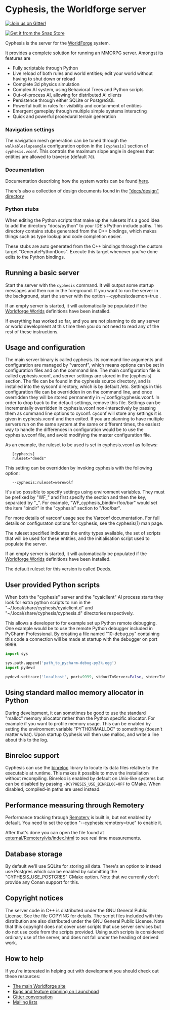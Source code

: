 # Cyphesis, the Worldforge server

[![Join us on Gitter!](https://badges.gitter.im/Worldforge.svg)](https://gitter.im/Worldforge/Lobby)

[![Get it from the Snap Store](https://snapcraft.io/static/images/badges/en/snap-store-black.svg)](https://snapcraft.io/cyphesis)

Cyphesis is the server for the [WorldForge](http://worldforge.org/ "The main Worldforge site") system.

It provides a complete solution for running an MMORPG server. Amongst its features are

* Fully scriptable through Python
* Live reload of both rules and world entities; edit your world without having to shut down or reload
* Complete 3d physics simulation
* Complex AI system, using Behavioral Trees and Python scripts
* Out-of-process AI, allowing for distributed AI clients
* Persistence through either SQLite or PostgreSQL
* Powerful built in rules for visibility and containment of entities
* Emergent gameplay through multiple simple systems interacting
* Quick and powerful procedural terrain generation

### Navigation settings

The navigation mesh generation can be tuned through the `walkableslopeangle`
configuration option in the `[cyphesis]` section of `cyphesis.vconf`. This
controls the maximum slope angle in degrees that entities are allowed to
traverse (default `70`).

### Documentation

Documentation describing how the system works can be found [here](docs/dox/index.md).

There's also a collection of design documents found in the ["docs/design" directory](docs/design)

### Python stubs

When editing the Python scripts that make up the rulesets it's a good idea to add the directory "docs/python" to
your IDE's Python include paths. This directory contains stubs generated from the C++ bindings, which makes things such
as type lookup and code completion easier.

These stubs are auto generated from the C++ bindings through the custom target "GeneratePythonDocs".
Execute this target whenever you've done edits to the Python bindings.

## Running a basic server

Start the server with the ```cyphesis``` command. It will output some startup
messages and then run in the foreground. If you want to run the server in
the background, start the server with the option --cyphesis:daemon=true .

If an empty server is started, it will automatically be populated if the
[Worldforge Worlds](https://github.com/worldforge/worlds) definitions have
been installed.

If everything has worked so far, and you are not planning to do any
server or world development at this time then you do not need to read any
of the rest of these instructions.

## Usage and configuration

The main server binary is called cyphesis. Its command line arguments and
configuration are managed by "varconf", which means options can be set in
configuration files and on the command line. The main configuration file
is called cyphesis.vconf, and server settings are stored in the [cyphesis]
section. The file can be found in the cyphesis source directory, and is
installed into the sysconf directory, which is by default /etc. Settings
in this configuration file can be overridden in on the command line, and
once overridden they will be stored permanently in ~/.config/cyphesis.vconf.
In order to drop back to the default settings,
remove this file. Settings can be incrementally overridden in
cyphesis.vconf non-interactively by passing them as command line
options to cyconf. cyconf will store any settings it is given in
cyphesis.vconf and then exited. If you are planning to have multiple
servers run on the same system at the same or different times, the easiest
way to handle the differences in configuration would be to use the
cyphesis.vconf file, and avoid modifying the master configuration file.

As an example, the ruleset to be used is set in cyphesis.vconf as follows:

```
   [cyphesis]
   ruleset="deeds"
```

This setting can be overridden by invoking cyphesis with the following
option:

```
   --cyphesis:ruleset=werewolf
```

It's also possible to specify settings using environment variables. They must be prefixed by "WF_" and first specify the
section and then the key, separated by "_". For example, "WF_cyphesis_bindir=/foo/bar" would set the item "bindir" in
the "cyphesis" section to "/foo/bar".

For more details of varconf usage see the Varconf documentation. For full
details on configuraton options for cyphesis, see the cyphesis(1) man
page.

The ruleset specified indicates the entity types available, the set of
scripts that will be used for these entities, and the initialisation
script used to populate the server.

If an empty server is started, it will automatically be populated if the
[Worldforge Worlds](https://github.com/worldforge/worlds) definitions have
been installed.

The default ruleset for this version is called Deeds.

## User provided Python scripts

When both the "cyphesis" server and the "cyaiclient" AI process starts they look
for extra python scripts to run in the "~/.local/share/cyphesis/cyaiclient.d"
and "~/.local/share/cyphesis/cyphesis.d" directories respectively.

This allows a developer to for example set up Python remote debugging.
One example would be to use the remote Python debugger included in PyCharm
Professional. By creating a file named "10-debug.py" containing this code
a connection will be made at startup with the debugger on port 9999.

```python
import sys

sys.path.append('path_to_pycharm-debug-py3k.egg')
import pydevd

pydevd.settrace('localhost', port=9999, stdoutToServer=False, stderrToServer=False, suspend=False)
```

## Using standard malloc memory allocator in Python

During development, it can sometimes be good to use the standard "malloc" memory allocator rather than
the Python specific allocator. For example if you want to profile memory usage.
This can be enabled by setting the environment variable "PYTHONMALLOC" to something (doesn't matter what).
Upon startup Cyphesis will then use malloc, and write a line about this to the log.

## Binreloc support

Cyphesis can use the [binreloc](http://autopackage.org/docs/binreloc/) library to locate its data files relative to the executable at runtime.
This makes it possible to move the installation without recompiling. Binreloc is enabled by default on Unix-like systems but can be disabled by
passing `-DCYPHESIS_USE_BINRELOC=OFF` to CMake. When disabled, compiled-in paths are used instead.

## Performance measuring through Remotery

Performance tracking through [Remotery](https://github.com/Celtoys/Remotery) is built in,
but not enabled by default. You need to set the option "--cyphesis:remotery=true" to enable it.

After that's done you can open the file found at [external/Remotery/vis/index.html]() to see
real time measurements.

## Database storage

By default we'll use SQLite for storing all data. There's an option to instead use Postgres which can be enabled by
submitting the "CYPHESIS_USE_POSTGRES" CMake option. Note that we currently don't provide any Conan support for this.

## Copyright notices

The server code in C++ is distributed under the GNU General Public
License. See the file COPYING for details. The script files included with
this distribution are also distributed under the GNU General Public
License. Note that this copyright does not cover user scripts that use
server services but do not use code from the scripts provided. Using such
scripts is considered ordinary use of the server, and does not fall under
the heading of derived work.

## How to help

If you're interested in helping out with development you should check out these resources:

* [The main Worldforge site](http://worldforge.org/ "The main Worldforge site")
* [Bugs and feature planning on Launchpad](https://launchpad.net/cyphesis "Cyphesis Launchpad entry")
* [Gitter conversation](https://gitter.im/Worldforge/Lobby "Gitter conversation")
* [Mailing lists](http://mail.worldforge.org/lists/listinfo/ "Mailing lists")
